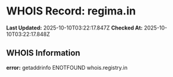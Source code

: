 # WHOIS Record: regima.in

**Last Updated:** 2025-10-10T03:22:17.847Z
**Checked At:** 2025-10-10T03:22:17.848Z

## WHOIS Information

**error:** getaddrinfo ENOTFOUND whois.registry.in

